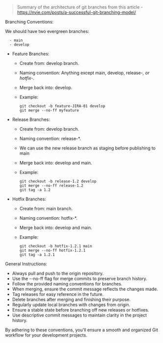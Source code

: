 > Summary of the architecture of git branches from this article - https://nvie.com/posts/a-successful-git-branching-model/

Branching Conventions:

We should have two evergreen branches:

      - main
      - develop

- Feature Branches:
  - Create from: develop branch.
  - Naming convention: Anything except main, develop, release-*, or hotfix-*.
  - Merge back into: develop.
  - Example:
  
    ```
    git checkout -b feature-JIRA-01 develop
    git merge --no-ff myfeature
    ```

- Release Branches:
  - Create from: develop branch.
  - Naming convention: release-*.
  - We can use the new release branch as staging before publishing to main
  - Merge back into: develop and main.
  - Example:
 
    ```
    git checkout -b release-1.2 develop
    git merge --no-ff release-1.2
    git tag -a 1.2
    ```

- Hotfix Branches:
  - Create from: main branch.
  - Naming convention: hotfix-*.
  - Merge back into: develop and main.
  - Example:
  
    ```
    git checkout -b hotfix-1.2.1 main
    git merge --no-ff hotfix-1.2.1
    git tag -a 1.2.1
    ```

General Instructions:
- Always pull and push to the origin repository.
- Use the --no-ff flag for merge commits to preserve branch history.
- Follow the provided naming conventions for branches.
- When merging, ensure the commit message reflects the changes made.
- Tag releases for easy reference in the future.
- Delete branches after merging and finishing their purpose.
- Regularly update local branches with changes from origin.
- Ensure a stable state before branching off new releases or hotfixes.
- Use descriptive commit messages to maintain clarity in the project history.

By adhering to these conventions, you'll ensure a smooth and organized Git workflow for your development projects.
